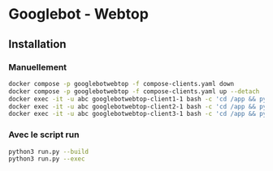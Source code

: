# Googlebot - Webtop

## Installation

### Manuellement

```sh
docker compose -p googlebotwebtop -f compose-clients.yaml down
docker compose -p googlebotwebtop -f compose-clients.yaml up --detach
docker exec -it -u abc googlebotwebtop-client1-1 bash -c 'cd /app && python3 run.py'
docker exec -it -u abc googlebotwebtop-client2-1 bash -c 'cd /app && python3 run.py'
docker exec -it -u abc googlebotwebtop-client3-1 bash -c 'cd /app && python3 run.py'
```

### Avec le script run

```sh
python3 run.py --build
python3 run.py --exec
```
